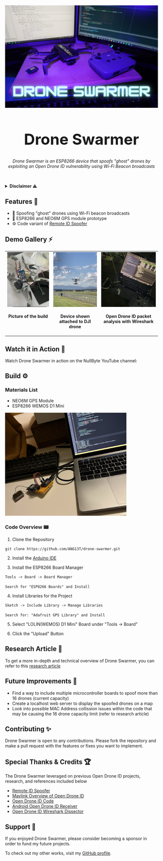 <p align="center">
  <img width="800" src="https://github.com/ANG13T/drone-swarmer/blob/main/assets/banner.png" alt="Drone Swarmer image" />
</p>
<h1 align="center" style="font-size:50px !important;">Drone Swarmer</h1>
<p align="center">
  <i>Drone Swarmer is an ESP8266 device that spoofs "ghost" drones by exploiting an Open Drone ID vulnerability using Wi-Fi Beacon broadcasts</i>
   <br/><br/>
</p>

<br />

<details>
  <summary><b>Disclaimer ⚠️</b></summary>
  <p>
Drone Swarmer is a proof-of-concept device designed for research purposes only. The project demonstrates the potential vulnerabilities in the Open Drone ID protocol, specifically relating to drone identification systems. **The use of this device to spoof drones or interfere with legal and authorized drone operations is illegal in many jurisdictions.**

This project is intended strictly for **educational and research purposes** to highlight the need for improved security in drone communication systems. **Do not use Drone Swarmer in any manner that violates the law or regulations in your country.**
  </p>
</details>


## Features 📡
- 📡  Spoofing "ghost" drones using Wi-Fi beacon broadcasts
- 🔨  ESP8266 and NEO6M GPS module prototype
- ⚙️  Code variant of [Remote ID Spoofer](https://github.com/jjshoots/RemoteIDSpoofer)


## Demo Gallery ⚡️
<table>
  <tr>
    <td valign="top"><img src="https://github.com/ANG13T/drone-swarmer/blob/main/assets/asset_1.jpg" alt="Gallery Image" height="180" width="250"> <h4 align="center">Picture of the build</h4></td>
    <td valign="top"><img src="https://github.com/ANG13T/drone-swarmer/blob/main/assets/asset_2.jpg" alt="Gallery Image" height="180" width="250"> <h4 align="center">Device shown attached to DJI drone</h4></td>
    <td valign="top"><img src="https://github.com/ANG13T/drone-swarmer/blob/main/assets/asset_3.jpg" alt="Gallery Image" height="180" width="250"> <h4 align="center">Open Drone ID packet analysis with Wireshark</h4></td>
  </tr>
</table>

## Watch it in Action 🎥
Watch Drone Swarmer in action on the NullByte YouTube channel:


## Build ⚙️

###  Materials List
- NEO6M GPS Module
- ESP8266 WEMOS D1 Mini

<img src="https://github.com/ANG13T/drone-swarmer/blob/main/assets/asset_4.png" alt="Prototyping Build" width="400" />


### Code Overview 📟

1. Clone the Repository 
```
git clone https://github.com/ANG13T/drone-swarmer.git
```

2. Install the [Arduino IDE](https://www.arduino.cc/en/software)

3. Install the ESP8266 Board Manager
```
Tools -> Board -> Board Manager

Search for "ESP8266 Boards" and Install
```

4. Install Libraries for the Project 
```
Sketch -> Include Library -> Manage Libraries

Search for: "Adafruit GPS Library" and Install
```

5. Select "LOLIN(WEMOS) D1 Mini" Board under "Tools -> Board"

6. Click the "Upload" Button

## Research Article 🔬
To get a more in-depth and technical overview of Drone Swarmer, you can refer to this [research article](#)

## Future Improvements 🚀
- Find a way to include multiple microcontroller boards to spoof more than 16 drones (current capacity)
- Create a localhost web server to display the spoofed drones on a map
- Look into possible MAC Address collission issues within the code that may be causing the 16 drone capacity limit (refer to research article)

## Contributing ✨
Drone Swarmer is open to any contributions. Please fork the repository and make a pull request with the features or fixes you want to implement.

## Special Thanks & Credits 🏆
The Drone Swarmer leveraged on previous Open Drone ID projects, research, and references included below

- [Remote ID Spoofer](https://github.com/jjshoots/RemoteIDSpoofer)
- [Mavlink Overview of Open Drone ID](https://mavlink.io/en/services/opendroneid.html)
- [Open Drone ID Code](https://github.com/opendroneid/opendroneid-core-c)
- [Android Open Drone ID Receiver](https://github.com/opendroneid/receiver-android)
- [Open Drone ID Wireshark Dissector](https://github.com/opendroneid/wireshark-dissector)

## Support 💜
If you enjoyed Drone Swarmer, please consider becoming a sponsor in order to fund my future projects.

To check out my other works, visit my [GitHub profile](github.com/ANG13T).